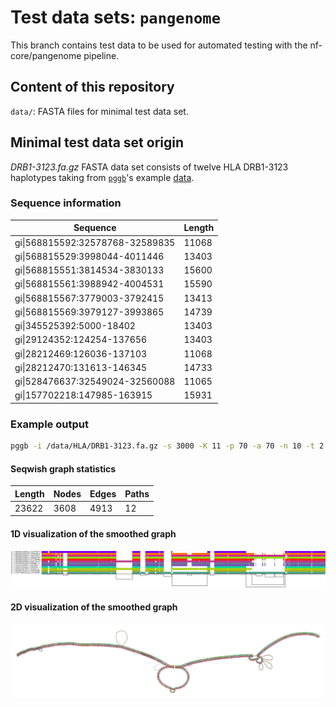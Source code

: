 # Test data sets: `pangenome`

This branch contains test data to be used for automated testing with the nf-core/pangenome pipeline.

## Content of this repository

`data/`: FASTA files for minimal test data set.

## Minimal test data set origin

_DRB1-3123.fa.gz_ FASTA data set consists of twelve HLA DRB1-3123 haplotypes taking from [`pggb`](https://github.com/pangenome/pggb)'s example [data](https://github.com/pangenome/pggb/blob/master/data/HLA/DRB1-3123.fa.gz).

### Sequence information

| Sequence   | Length    |
|-------------|------------|
| gi\|568815592:32578768-32589835 | 11068 |
| gi\|568815529:3998044-4011446 | 13403 |
| gi\|568815551:3814534-3830133 | 15600 |
| gi\|568815561:3988942-4004531 | 15590 |
| gi\|568815567:3779003-3792415 | 13413 |
| gi\|568815569:3979127-3993865 | 14739 |
| gi\|345525392:5000-18402 | 13403 |
| gi\|29124352:124254-137656 | 13403 |
| gi\|28212469:126036-137103 | 11068 |
| gi\|28212470:131613-146345 | 14733 |
| gi\|528476637:32549024-32560088 | 11065 |
gi\|157702218:147985-163915 | 15931 |

### Example output

```sh
pggb -i /data/HLA/DRB1-3123.fa.gz -s 3000 -K 11 -p 70 -a 70 -n 10 -t 2 -v -l
```

#### Seqwish graph statistics
| Length | Nodes | Edges | Paths |
| ----- | ----- | ----- | -----|
| 23622 | 3608 | 4913 | 12 |

#### 1D visualization of the smoothed graph

![test](./example_output/DRB1-3123/DRB1-3123.fa.pggb-s3000-p70-n10-a70-K11-k8-w10000-j5000-e5000.smooth.og.viz.png)

#### 2D visualization of the smoothed graph

![test](./example_output/DRB1-3123/DRB1-3123.fa.pggb-s3000-p70-n10-a70-K11-k8-w10000-j5000-e5000.smooth.chop.og.lay.png)
